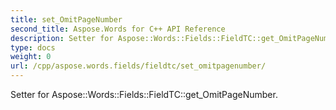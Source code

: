 ```yaml
---
title: set_OmitPageNumber
second_title: Aspose.Words for C++ API Reference
description: Setter for Aspose::Words::Fields::FieldTC::get_OmitPageNumber. 
type: docs
weight: 0
url: /cpp/aspose.words.fields/fieldtc/set_omitpagenumber/
---
```


Setter for Aspose::Words::Fields::FieldTC::get_OmitPageNumber. 

